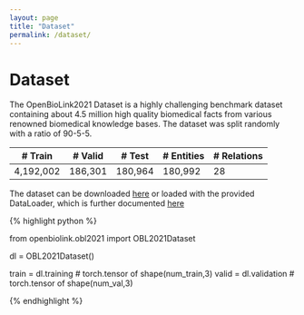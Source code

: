 ```yaml
---
layout: page
title: "Dataset"
permalink: /dataset/
---
```


# Dataset

The OpenBioLink2021 Dataset is a highly challenging benchmark dataset containing about 4.5 million high quality biomedical facts from various renowned biomedical knowledge bases. The dataset was split randomly with a ratio of 90-5-5.

| # Train   | # Valid | # Test  | # Entities | # Relations |
|-----------|---------|---------|------------|-------------|
| 4,192,002 | 186,301 | 180,964 | 180,992    | 28          |

The dataset can be downloaded [here](https://zenodo.org/record/5361324/files/KGID_HQ_DIR.zip?download=1) or loaded with the provided DataLoader, which is further documented [here](../obl2021.html#obl2021.OBL2021Dataset)

{% highlight python %}

from openbiolink.obl2021 import OBL2021Dataset

dl = OBL2021Dataset()

train = dl.training # torch.tensor of shape(num_train,3)
valid = dl.validation # torch.tensor of shape(num_val,3)

{% endhighlight %}